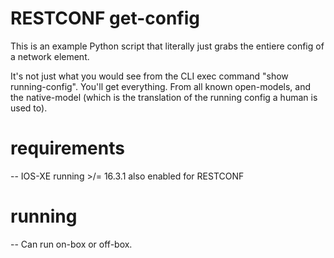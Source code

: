 # RESTCONF get-config

This is an example Python script that literally just grabs the entiere config of a network element.

It's not just what you would see from the CLI exec command "show running-config". 
You'll get everything. From all known open-models, and the native-model (which is the translation of the running config a human is used to).

# requirements
-- IOS-XE running >/= 16.3.1 also enabled for RESTCONF

# running
-- Can run on-box or off-box.